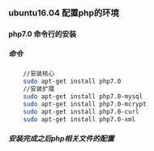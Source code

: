 ### ubuntu16.04 配置php的环境

#### php7.0 命令行的安装
##### 命令
```bash
    //安装核心
    sudo apt-get install php7.0
    //安装扩展
    sudo apt-get install php7.0-mysql
    sudo apt-get install php7.0-mcrypt
    sudo apt-get install php7.0-curl
    sudo apt-get install php7.0-xml
```
##### 安装完成之后php相关文件的配置





